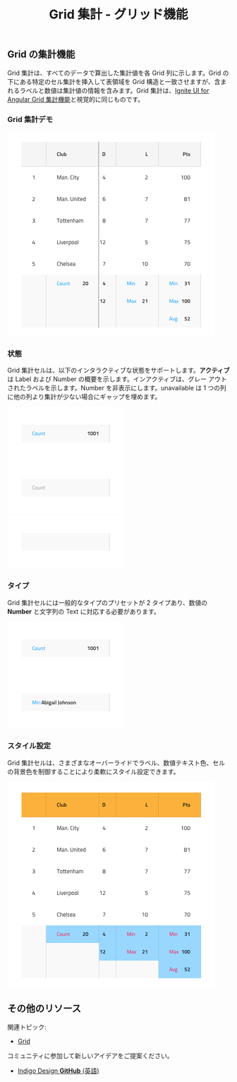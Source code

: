 ﻿---
title: Grid 集計 - グリッド機能
_description: Grid 集計は、すべてのデータで算出した集計値を各 Grid 列に示します。
_keywords: デザイン システム, Sketch, Ignite UI for Angular, Grid 機能, UI ライブラリ, ウィジェット
_language: ja
---

## Grid の集計機能

Grid 集計は、すべてのデータで算出した集計値を各 Grid 列に示します。Grid の下にある特定のセル集計を挿入して表領域を Grid 構造と一致させますが、含まれるラベルと数値は集計値の情報を含みます。Grid 集計は、[Ignite UI for Angular Grid 集計機能](https://jp.infragistics.com/products/ignite-ui-angular/angular/components/grid_summaries.html)と視覚的に同じものです。

### Grid 集計デモ

<img src="../images/grid_summaries_demo.png" srcset="../images/grid_summaries_demo@2x.png 2x" />

### 状態

Grid 集計セルは、以下のインタラクティブな状態をサポートします。**アクティブ**は Label および Number の概要を示します。インアクティブは、グレー アウトされたラベルを示します。Number を非表示にします。unavailable は 1 つの列に他の列より集計が少ない場合にギャップを埋めます。

<img src="../images/grid_cell_summary_active.png" srcset="../images/grid_cell_summary_active@2x.png 2x" />
<img src="../images/grid_cell_summary_inactive.png" srcset="../images/grid_cell_summary_inactive@2x.png 2x" />
<img src="../images/grid_cell_summary_unavailable.png" srcset="../images/grid_cell_summary_unavailable@2x.png 2x" />

### タイプ

Grid 集計セルには一般的なタイプのプリセットが 2 タイプあり、数値の **Number** と文字列の Text に対応する必要があります。

<img src="../images/grid_cell_summary_number.png" srcset="../images/grid_cell_summary_number@2x.png 2x" />
<img src="../images/grid_cell_summary_text.png" srcset="../images/grid_cell_summary_text@2x.png 2x" />

### スタイル設定

Grid 集計セルは、さまざまなオーバーライドでラベル、数値テキスト色、セルの背景色を制御することにより柔軟にスタイル設定できます。

<img src="../images/grid_summaries_styling.png" srcset="../images/grid_summaries_styling@2x.png 2x" />

## その他のリソース

関連トピック:

- [Grid](grid.md)
  <div class="divider--half"></div>

コミュニティに参加して新しいアイデアをご提案ください。

- [Indigo Design **GitHub** (英語)](https://github.com/IgniteUI/design-system-docfx)
